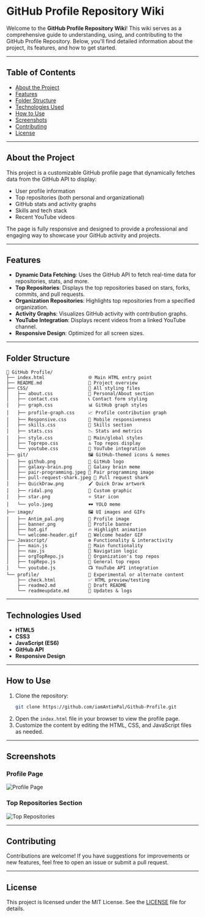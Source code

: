 # GitHub Profile Repository Wiki

Welcome to the **GitHub Profile Repository Wiki**! This wiki serves as a comprehensive guide to understanding, using, and contributing to the GitHub Profile Repository. Below, you'll find detailed information about the project, its features, and how to get started.

---

## Table of Contents

- [About the Project](#about-the-project)
- [Features](#features)
- [Folder Structure](#folder-structure)
- [Technologies Used](#technologies-used)
- [How to Use](#how-to-use)
- [Screenshots](#screenshots)
- [Contributing](#contributing)
- [License](#license)

---

## About the Project

This project is a customizable GitHub profile page that dynamically fetches data from the GitHub API to display:
- User profile information
- Top repositories (both personal and organizational)
- GitHub stats and activity graphs
- Skills and tech stack
- Recent YouTube videos

The page is fully responsive and designed to provide a professional and engaging way to showcase your GitHub activity and projects.

---

## Features

- **Dynamic Data Fetching**: Uses the GitHub API to fetch real-time data for repositories, stats, and more.
- **Top Repositories**: Displays the top repositories based on stars, forks, commits, and pull requests.
- **Organization Repositories**: Highlights top repositories from a specified organization.
- **Activity Graphs**: Visualizes GitHub activity with contribution graphs.
- **YouTube Integration**: Displays recent videos from a linked YouTube channel.
- **Responsive Design**: Optimized for all screen sizes.

---

## Folder Structure

```plaintext
📁 GitHub Profile/
├── index.html                🌐 Main HTML entry point
├── README.md                 📘 Project overview
├── CSS/                      🎨 All styling files
│   ├── about.css             📝 Personal/About section
│   ├── contact.css           📞 Contact form styling
│   ├── graph.css             📊 GitHub graph styles
│   ├── profile-graph.css     📈 Profile contribution graph
│   ├── Responsive.css        📱 Mobile responsiveness
│   ├── skills.css            💼 Skills section
│   ├── stats.css             📉 Stats and metrics
│   ├── style.css             🎨 Main/global styles
│   ├── Toprepo.css           🔝 Top repos display
│   └── youtube.css           🎥 YouTube integration
├── git/                      🖼️ GitHub-themed icons & memes
│   ├── github.png            🐙 GitHub logo
│   ├── galaxy-brain.png      🧠 Galaxy brain meme
│   ├── pair-programming.jpeg 🤝 Pair programming image
│   ├── pull-request-shark.jpeg 🦈 Pull request shark
│   ├── QuickDraw.png         🖌️ Quick Draw artwork
│   ├── ridal.png             🎨 Custom graphic
│   ├── star.png              ⭐ Star icon
│   └── yolo.jpeg             🕶️ YOLO meme
├── image/                    🖼️ UI images and GIFs
│   ├── Antim_pal.png         👤 Profile image
│   ├── banner.png            🌟 Profile banner
│   ├── hot.gif               🔥 Highlight animation
│   └── welcome-header.gif    🎉 Welcome header GIF
├── Javascript/               ⚙️ Functionality & interactivity
│   ├── main.js               🔧 Main functionality
│   ├── nav.js                🧭 Navigation logic
│   ├── orgTopRepo.js         🏢 Organization's top repos
│   ├── topRepo.js            📂 General top repos
│   └── youtube.js            📺 YouTube API integration
└── profile/                  📄 Experimental or alternate content
    ├── check.html            ✅ HTML preview/testing
    ├── readme2.md            📘 Draft README
    └── readmeupdate.md       🔁 Updates & logs
```

---

## Technologies Used

- **HTML5**
- **CSS3**
- **JavaScript (ES6)**
- **GitHub API**
- **Responsive Design**

---

## How to Use

1. Clone the repository:
   ```bash
   git clone https://github.com/iamAntimPal/Github-Profile.git
   ```
2. Open the `index.html` file in your browser to view the profile page.
3. Customize the content by editing the HTML, CSS, and JavaScript files as needed.

---

## Screenshots

### Profile Page
![Profile Page](image/banner.png)

### Top Repositories Section
![Top Repositories](image/welcome-header.gif)

---

## Contributing

Contributions are welcome! If you have suggestions for improvements or new features, feel free to open an issue or submit a pull request.

---

## License

This project is licensed under the MIT License. See the [LICENSE](LICENSE) file for details.